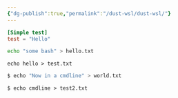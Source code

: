 ```yaml
---
{"dg-publish":true,"permalink":"/dust-wsl/dust-wsl/"}
---
```


```toml title:test.toml
[Simple test]
test = "Hello"
```

```bash
echo "some bash" > hello.txt
```

```shell
echo hello > test.txt
```

```bash
$ echo "Now in a cmdline" > world.txt
```

```shell
$ echo cmdline > test2.txt
```